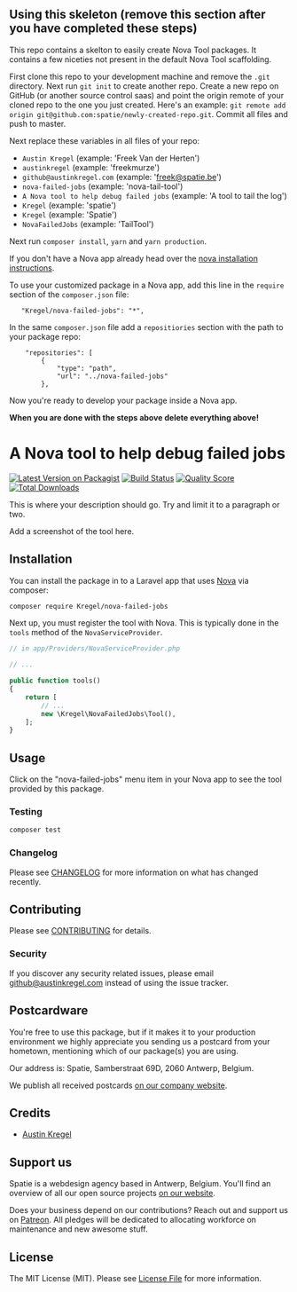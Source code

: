 
## Using this skeleton (remove this section after you have completed these steps)

This repo contains a skelton to easily create Nova Tool packages. It contains a few niceties not present in the default Nova Tool scaffolding.

First clone this repo to your development machine and remove the `.git` directory. Next run `git init` to create another repo. Create a new repo on GitHub (or another source control saas) and point the origin remote of your cloned repo to the one you just created. Here's an example: `git remote add origin git@github.com:spatie/newly-created-repo.git`. Commit all files and push to master.

Next replace these variables in all files of your repo:
 - `Austin Kregel` (example: 'Freek Van der Herten')
 - `austinkregel` (example: 'freekmurze')
 - `github@austinkregel.com` (example: 'freek@spatie.be')
 - `nova-failed-jobs` (example: 'nova-tail-tool')
 - `A Nova tool to help debug failed jobs` (example: 'A tool to tail the log')
 - `Kregel` (example: 'spatie')
 - `Kregel` (example: 'Spatie')
 - `NovaFailedJobs` (example: 'TailTool')
 
 Next run `composer install`, `yarn` and `yarn production`.
 
If you don't have a Nova app already head over the [nova installation instructions](https://nova.laravel.com/docs/1.0/installation.html#installing-nova).

To use your customized package in a Nova app, add this line in the `require` section of the `composer.json` file:
 
 ```
    "Kregel/nova-failed-jobs": "*",
```
 
 In the same `composer.json` file add a `repositiories` section with the path to your package repo:
 
 ```
     "repositories": [
         {
             "type": "path",
             "url": "../nova-failed-jobs"
         },
```
 
Now you're ready to develop your package inside a Nova app.
 
**When you are done with the steps above delete everything above!**

# A Nova tool to help debug failed jobs

[![Latest Version on Packagist](https://img.shields.io/packagist/v/Kregel/nova-failed-jobs.svg?style=flat-square)](https://packagist.org/packages/:vendor/:package_name)
[![Build Status](https://img.shields.io/travis/Kregel/nova-failed-jobs/master.svg?style=flat-square)](https://travis-ci.org/:vendor/:package_name)
[![Quality Score](https://img.shields.io/scrutinizer/g/Kregel/nova-failed-jobs.svg?style=flat-square)](https://scrutinizer-ci.com/g/:vendor/:package_name)
[![Total Downloads](https://img.shields.io/packagist/dt/Kregel/nova-failed-jobs.svg?style=flat-square)](https://packagist.org/packages/:vendor/:package_name)


This is where your description should go. Try and limit it to a paragraph or two.

Add a screenshot of the tool here.

## Installation

You can install the package in to a Laravel app that uses [Nova](https://nova.laravel.com) via composer:

```bash
composer require Kregel/nova-failed-jobs
```

Next up, you must register the tool with Nova. This is typically done in the `tools` method of the `NovaServiceProvider`.

```php
// in app/Providers/NovaServiceProvider.php

// ...

public function tools()
{
    return [
        // ...
        new \Kregel\NovaFailedJobs\Tool(),
    ];
}
```

## Usage

Click on the "nova-failed-jobs" menu item in your Nova app to see the tool provided by this package.

### Testing

``` bash
composer test
```

### Changelog

Please see [CHANGELOG](CHANGELOG.md) for more information on what has changed recently.

## Contributing

Please see [CONTRIBUTING](CONTRIBUTING.md) for details.

### Security

If you discover any security related issues, please email github@austinkregel.com instead of using the issue tracker.

## Postcardware

You're free to use this package, but if it makes it to your production environment we highly appreciate you sending us a postcard from your hometown, mentioning which of our package(s) you are using.

Our address is: Spatie, Samberstraat 69D, 2060 Antwerp, Belgium.

We publish all received postcards [on our company website](https://spatie.be/en/opensource/postcards).

## Credits

- [Austin Kregel](https://github.com/austinkregel)

## Support us

Spatie is a webdesign agency based in Antwerp, Belgium. You'll find an overview of all our open source projects [on our website](https://spatie.be/opensource).

Does your business depend on our contributions? Reach out and support us on [Patreon](https://www.patreon.com/spatie). 
All pledges will be dedicated to allocating workforce on maintenance and new awesome stuff.

## License

The MIT License (MIT). Please see [License File](LICENSE.md) for more information.
